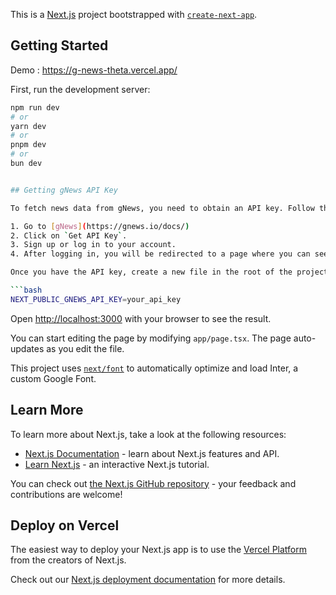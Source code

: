This is a [Next.js](https://nextjs.org/) project bootstrapped with [`create-next-app`](https://github.com/vercel/next.js/tree/canary/packages/create-next-app).

## Getting Started

Demo : https://g-news-theta.vercel.app/

First, run the development server:

````bash
npm run dev
# or
yarn dev
# or
pnpm dev
# or
bun dev


## Getting gNews API Key

To fetch news data from gNews, you need to obtain an API key. Follow these steps:

1. Go to [gNews](https://gnews.io/docs/)
2. Click on `Get API Key`.
3. Sign up or log in to your account.
4. After logging in, you will be redirected to a page where you can see your API key.

Once you have the API key, create a new file in the root of the project named `.env.local` and add the following line:

```bash
NEXT_PUBLIC_GNEWS_API_KEY=your_api_key
````

Open [http://localhost:3000](http://localhost:3000) with your browser to see the result.

You can start editing the page by modifying `app/page.tsx`. The page auto-updates as you edit the file.

This project uses [`next/font`](https://nextjs.org/docs/basic-features/font-optimization) to automatically optimize and load Inter, a custom Google Font.

## Learn More

To learn more about Next.js, take a look at the following resources:

- [Next.js Documentation](https://nextjs.org/docs) - learn about Next.js features and API.
- [Learn Next.js](https://nextjs.org/learn) - an interactive Next.js tutorial.

You can check out [the Next.js GitHub repository](https://github.com/vercel/next.js/) - your feedback and contributions are welcome!

## Deploy on Vercel

The easiest way to deploy your Next.js app is to use the [Vercel Platform](https://vercel.com/new?utm_medium=default-template&filter=next.js&utm_source=create-next-app&utm_campaign=create-next-app-readme) from the creators of Next.js.

Check out our [Next.js deployment documentation](https://nextjs.org/docs/deployment) for more details.
